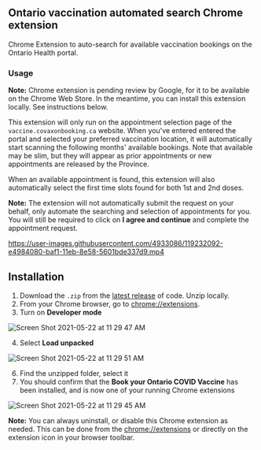 ## Ontario vaccination automated search Chrome extension
Chrome Extension to auto-search for available vaccination bookings on the Ontario Health portal.

### Usage
**Note:** Chrome extension is pending review by Google, for it to be available on the Chrome Web Store. In the meantime, you can install this extension locally. See instructions below.

This extension will only run on the appointment selection page of the `vaccine.covaxonbooking.ca` website. When you've entered entered the portal and selected your preferred vaccination location, it will automatically start scanning the following months' available bookings. Note that available may be slim, but they will appear as prior appointments or new appointments are released by the Province.

When an available appointment is found, this extension will also automatically select the first time slots found for both 1st and 2nd doses.

**Note:** The extension will not automatically submit the request on your behalf, only automate the searching and selection of appointments for you. You will still be required to click on **I agree and continue** and complete the appointment request.


https://user-images.githubusercontent.com/4933086/119232092-e4984080-baf1-11eb-8e58-5601bde337d9.mp4 

## Installation
1. Download the `.zip` from the [latest release](https://github.com/pvienneau/chrome-extension-on-vaccine/releases) of code. Unzip locally.
2. From your Chrome browser, go to [chrome://extensions](chrome://extensions/).
3. Turn on **Developer mode**

![Screen Shot 2021-05-22 at 11 29 47 AM](https://user-images.githubusercontent.com/4933086/119231920-22489980-baf1-11eb-88a3-7f632f3b4d55.png)

4. Select **Load unpacked**

![Screen Shot 2021-05-22 at 11 29 51 AM](https://user-images.githubusercontent.com/4933086/119231925-25438a00-baf1-11eb-9f81-cd0369432428.png)

6. Find the unzipped folder, select it
7. You should confirm that the **Book your Ontario COVID Vaccine** has been installed, and is now one of your running Chrome extensions

![Screen Shot 2021-05-22 at 11 29 45 AM](https://user-images.githubusercontent.com/4933086/119231930-296fa780-baf1-11eb-93b8-da7b23e08ad7.png)

**Note:** You can always uninstall, or disable this Chrome extension as needed. This can be done from the [chrome://extensions](chrome://extensions/) or directly on the extension icon in your browser toolbar.
